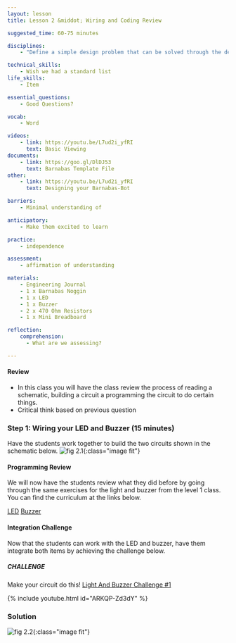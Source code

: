 ```yaml
---
layout: lesson
title: Lesson 2 &middot; Wiring and Coding Review

suggested_time: 60-75 minutes  

disciplines:
    - "Define a simple design problem that can be solved through the development of an object, tool, process, or system and includes several criteria for success and constraints on materials, time, or cost. (3-5-ETS1-1)"

technical_skills:
    - Wish we had a standard list
life_skills:
    - Item

essential_questions: 
    - Good Questions?

vocab:
    - Word

videos:
    - link: https://youtu.be/L7ud2i_yfRI
      text: Basic Viewing 
documents:
    - link: https://goo.gl/DlDJ53
      text: Barnabas Template File
other:
    - link: https://youtu.be/L7ud2i_yfRI
      text: Designing your Barnabas-Bot

barriers: 
    - Minimal understanding of 

anticipatory:
    - Make them excited to learn

practice:
    - independence

assessment:
    - affirmation of understanding

materials:
    - Engineering Journal
    - 1 x Barnabas Noggin
    - 1 x LED
    - 1 x Buzzer
    - 2 x 470 Ohm Resistors
    - 1 x Mini Breadboard

reflection:
    comprehension:
      - What are we assessing?

---
```


#### Review
   * In this class you will have the class review the process of reading a schematic, building a circuit a programming the circuit to do certain things.  
   * Critical think based on previous question

### Step 1: Wiring your LED and Buzzer (15 minutes) 
Have the students work together to build the two circuits shown in the schematic below. 
![fig 2.1](fig-2_1.png){:class="image fit"}

#### Programming Review
We will now have the students review what they did before by going through the same exercises for the light and buzzer from the level 1 class.  You can find the curriculum at the links below.

[LED](lesson/06/index.html#LED)
[Buzzer](lesson/06#Buzzer)

#### Integration Challenge
Now that the students can work with the LED and buzzer, have them integrate both items by achieving the challenge below.

##### CHALLENGE 
Make your circuit do this!
[Light And Buzzer Challenge #1](https://youtu.be/ARKQP-Zd3dY)

{% include youtube.html id="ARKQP-Zd3dY" %}

### Solution 
![fig 2.2](led_buzzer_challenge_2.png){:class="image fit"}

